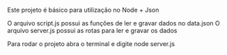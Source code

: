 Este projeto é básico para utilização no Node + Json

O arquivo script.js possui as funções de ler e gravar dados no data.json
O arquivo server.js possui as rotas para ler e gravar os dados

Para rodar o projeto abra o terminal e digite
node server.js
